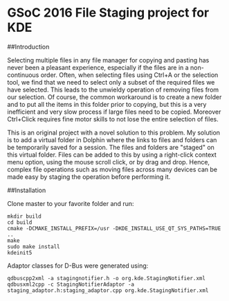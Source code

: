 # GSoC 2016 File Staging project for KDE

##Introduction

Selecting multiple files in any file manager for copying and pasting has never been a pleasant experience, especially if the files are in a non-continuous order. Often, when selecting files using Ctrl+A or the selection tool, we find that we need to select only a subset of the required files we have selected. This leads to the unwieldy operation of removing files from our selection. Of course, the common workaround is to create a new folder and to put all the items in this folder prior to copying, but this is a very inefficient and very slow process if large files need to be copied. Moreover Ctrl+Click requires fine motor skills to not lose the entire selection of files.

This is an original project with a novel solution to this problem. My solution is to add a virtual folder in Dolphin where the links to files and folders can be temporarily saved for a session. The files and folders are "staged" on this virtual folder. Files can be added to this by using a right-click context menu option, using the mouse scroll click, or by drag and drop. Hence, complex file operations such as moving files across many devices can be made easy by staging the operation before performing it.

##Installation

Clone master to your favorite folder and run:

```
mkdir build
cd build
cmake -DCMAKE_INSTALL_PREFIX=/usr -DKDE_INSTALL_USE_QT_SYS_PATHS=TRUE ..
make
sudo make install
kdeinit5
```

Adaptor classes for D-Bus were generated using:

```
qdbuscpp2xml -a stagingnotifier.h -o org.kde.StagingNotifier.xml
qdbusxml2cpp -c StagingNotifierAdaptor -a staging_adaptor.h:staging_adaptor.cpp org.kde.StagingNotifier.xml
```
